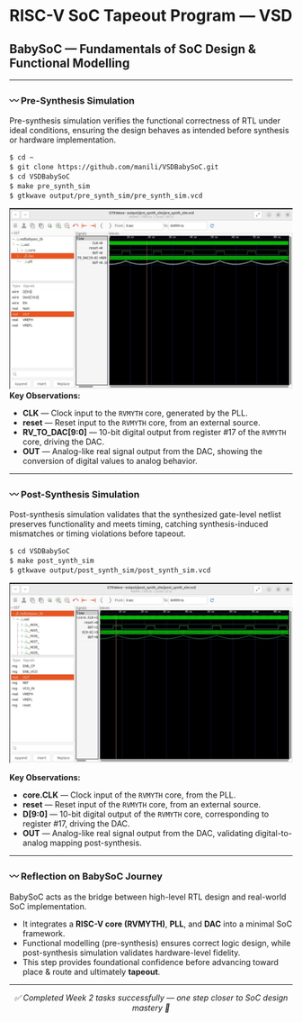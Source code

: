 # RISC-V SoC Tapeout Program — VSD  
##  BabySoC — Fundamentals of SoC Design & Functional Modelling  

---

### 〰️ Pre-Synthesis Simulation  
Pre-synthesis simulation verifies the functional correctness of RTL under ideal conditions, ensuring the design behaves as intended before synthesis or hardware implementation.  

~~~bash
$ cd ~
$ git clone https://github.com/manili/VSDBabySoC.git
$ cd VSDBabySoC
$ make pre_synth_sim
$ gtkwave output/pre_synth_sim/pre_synth_sim.vcd
~~~
![Pre-Synthesis Simulation Output](images/pre_synth.jpg)
**Key Observations:**  
- **CLK** — Clock input to the `RVMYTH` core, generated by the PLL.  
- **reset** — Reset input to the `RVMYTH` core, from an external source.  
- **RV_TO_DAC[9:0]** — 10-bit digital output from register #17 of the `RVMYTH` core, driving the DAC.  
- **OUT** — Analog-like real signal output from the DAC, showing the conversion of digital values to analog behavior.  

---

### 〰️ Post-Synthesis Simulation  
Post-synthesis simulation validates that the synthesized gate-level netlist preserves functionality and meets timing, catching synthesis-induced mismatches or timing violations before tapeout.  

~~~bash
$ cd VSDBabySoC
$ make post_synth_sim
$ gtkwave output/post_synth_sim/post_synth_sim.vcd
~~~
![Post-Synthesis Simulation Output](images/post_synth.jpg)


**Key Observations:**  
- **core.CLK** — Clock input of the `RVMYTH` core, from the PLL.  
- **reset** — Reset input of the `RVMYTH` core, from an external source.  
- **D[9:0]** — 10-bit digital output of the `RVMYTH` core, corresponding to register #17, driving the DAC.  
- **OUT** — Analog-like real signal output from the DAC, validating digital-to-analog mapping post-synthesis.  

---

### 〰️ Reflection on BabySoC Journey  
BabySoC acts as the bridge between high-level RTL design and real-world SoC implementation.  
- It integrates a **RISC-V core (RVMYTH)**, **PLL**, and **DAC** into a minimal SoC framework.  
- Functional modelling (pre-synthesis) ensures correct logic design, while post-synthesis simulation validates hardware-level fidelity.  
- This step provides foundational confidence before advancing toward place & route and ultimately **tapeout**.  

---

<p align="center"><i>✅ Completed Week 2 tasks successfully — one step closer to SoC design mastery 🚀</i></p>
